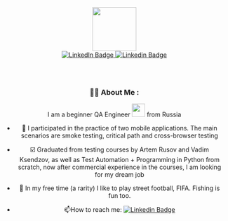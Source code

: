                                                                 
<div id="header" align="center">
  <img src="https://media.giphy.com/media/UDclWKlmfmq7twI3iJ/giphy.gif" width="100"/>
</div>


<div id="header" align="center">
<div id="badges">
  <a href=https://www.linkedin.com/in/viktor-leonov-405406239">
    <img src="https://img.shields.io/badge/Linkedin-yellow?style=for-the-badge&logo=linkedin&logoColor=white" alt="LinkedIn Badge"/>
  </a>
  <a href="https://www.linkedin.com/in/viktor-leonov-405406239">
    <img src="https://img.shields.io/badge/Telegram-blue?style=for-the-badge&logo=Telegram&logoColor=white" alt='Linkedin Badge'/>
  </a>
      
<div id="header" align="center">
<img src="https://komarev.com/ghpvc/?username=viktor7cr7&style=flat-square&color=blue" alt=""/>       
                                                                                             
<h1>
  <img src="https://media.giphy.com/media/XCxjzveGa47DOd8zuq/giphy.gif" width="5px"/>
</h1>                                                                                             
                                                                                                           
### :man_technologist: About Me :
I am a beginner QA Engineer  <img src="https://media.giphy.com/media/WUlplcMpOCEmTGBtBW/giphy.gif" width="30"> from Russia                                                                                   
- :telescope: I participated in the practice of two mobile applications. The main scenarios are smoke testing, critical path and cross-browser testing

- :ballot_box_with_check: Graduated from testing courses by Artem Rusov and Vadim Ksendzov, as well as Test Automation + Programming in Python from scratch, now after commercial experience in the courses, I am looking for my dream job

- :palm_tree: In my free time (a rarity) I like to play street football, FIFA. Fishing is fun too.

- :mailbox:How to reach me: [![Linkedin Badge](https://img.shields.io/badge/-Linkedin-yellow?style=flat&logo=Linkedin&logoColor=white)]([https://www.linkedin.com/in/viktor-leonov-405406239)                                                                                                             

                                                                                  
                                                                                   
